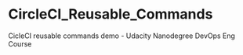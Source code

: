 # CircleCI_Reusable_Commands
CicleCI reusable commands  demo - Udacity Nanodegree DevOps Eng Course

